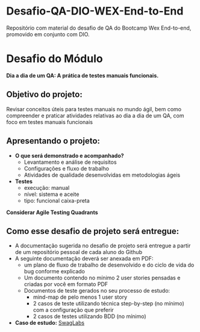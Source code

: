 # Desafio-QA-DIO-WEX-End-to-End
Repositório com material do desafio de QA do Bootcamp Wex End-to-end, promovido em conjunto com DIO.
# Desafio do Módulo

**Dia a dia de um QA: A prática de testes manuais funcionais.**

## Objetivo do projeto:

Revisar conceitos úteis para testes manuais no mundo ágil, bem como compreender e praticar atividades relativas ao dia a dia de um QA, com foco em testes manuais funcionais

## Apresentando o projeto:

*   **O que será demonstrado e acompanhado?**
    *   Levantamento e análise de requisitos
    *   Configurações e fluxo de trabalho 
    *   Atividades de qualidade desenvolvidas em metodologias ágeis 
*   **Testes** 
    *   execução: manual 
    *   nível: sistema e aceite 
    *   tipo: funcional caixa-preta 

**Considerar Agile Testing Quadrants** 

## Como esse desafio de projeto será entregue: 

*   A documentação sugerida no desafio de projeto será entregue a partir de um repositório pessoal de cada aluno do Github 
*   A seguinte documentação deverá ser anexada em PDF: 
    *   um plano de fluxo de trabalho de desenvolvido e do ciclo de vida do bug conforme explicado 
    *   Um documento contendo no mínimo 2 user stories pensadas e criadas por você em formato PDF 
    *   Documentos de teste gerados no seu processo de estudo: 
        *   mind-map de pelo menos 1 user story 
        *   2 casos de teste utilizando técnica step-by-step (no mínimo) com a configuração que preferir 
        *   2 casos de testes utilizando BDD (no mínimo) 
*   **Caso de estudo:** [SwagLabs](https://www.saucedemo.com/v1/inventory.html) 
